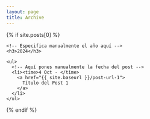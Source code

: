 ```yaml
---
layout: page
title: Archive
---
```


<section>
  {% if site.posts[0] %}

    <!-- Especifica manualmente el año aquí -->
    <h3>2024</h3>

    <ul>
      <!-- Aquí pones manualmente la fecha del post -->
      <li><time>4 Oct - </time>
        <a href="{{ site.baseurl }}/post-url-1">
          Título del Post 1
        </a>
      </li>
    </ul>


  {% endif %}
</section>
